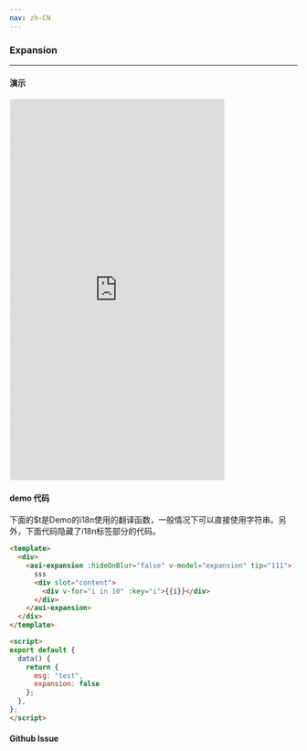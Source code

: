 ```yaml
---
nav: zh-CN
---
```



### Expansion

---

#### 演示

 <div style="width:377px;height:667px;display:inline-block;border:1px dashed #ececec;border-radius:5px;overflow:hidden;">
   <iframe src="http://192.9.200.185:50003/aui-m/#/component/expansion" width="375" height="667" border="0" frameborder="0"></iframe>
 </div>

#### demo 代码

<p class="tip">下面的$t是Demo的i18n使用的翻译函数，一般情况下可以直接使用字符串。另外，下面代码隐藏了i18n标签部分的代码。</p>

``` html
<template>
  <div>
    <aui-expansion :hideOnBlur="false" v-model="expansion" tip="111">
      sss
      <div slot="content">
        <div v-for="i in 10" :key="i">{{i}}</div>
      </div>
    </aui-expansion>
  </div>
</template>

<script>
export default {
  data() {
    return {
      msg: "test",
      expansion: false
    };
  },
};
</script>
```


#### Github Issue